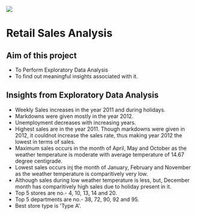 ![](https://www.xpandretail.com/wp-content/uploads/2018/11/Screen-Shot-2018-11-26-at-2.10.07-PM.png)

# Retail Sales Analysis

## Aim of this project
  * To Perform Exploratory Data Analysis
  * To find out meaningful insights associated with it.
  
  



## Insights from Exploratory Data Analysis
* Weekly Sales increases in the year 2011 and during holidays.
* Markdowns were given mostly in the year 2012.
* Unemployment decreases with increasing years.
* Highest sales are in the year 2011. Though markdowns were given in 2012, it couldnot increase the sales rate, thus making year 2012 the lowest in terms of sales.
* Maximum sales occurs in the month of April, May and October as the weather temperature is moderate with average temperature of 14.67 degree centigrade.
* Lowest sales occurs inj the month of January, February and November as the weather temperature is comparitively very low.
* Although sales during low weather temperature is less, but, December month has comparitively high sales due to holiday present in it.
* Top 5 stores are no.- 4, 10, 13, 14 and 20.
* Top 5 departments are no.- 38, 72, 90, 92 and 95.
* Best store type is 'Type A'.
